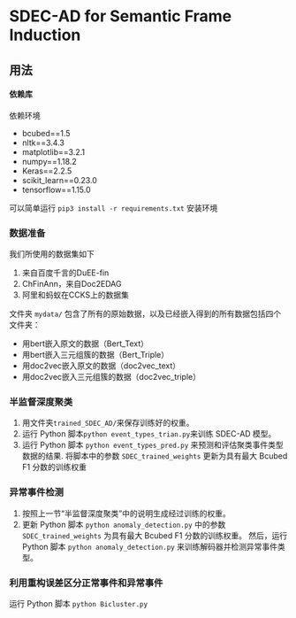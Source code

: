 # SDEC-AD for Semantic Frame Induction

## 用法

#### 依赖库
依赖环境
- bcubed==1.5
- nltk==3.4.3
- matplotlib==3.2.1
- numpy==1.18.2
- Keras==2.2.5
- scikit_learn==0.23.0
- tensorflow==1.15.0

可以简单运行 `pip3 install -r requirements.txt` 安装环境

### 数据准备
我们所使用的数据集如下
1. 来自百度千言的DuEE-fin
2. ChFinAnn，来自Doc2EDAG
3. 阿里和蚂蚁在CCKS上的数据集

文件夹 `mydata/` 包含了所有的原始数据，以及已经嵌入得到的所有数据包括四个文件夹：
- 用bert嵌入原文的数据（Bert_Text）
- 用bert嵌入三元组簇的数据（Bert_Triple）
- 用doc2vec嵌入原文的数据（doc2vec_text）
- 用doc2vec嵌入三元组簇的数据（doc2vec_triple）

### 半监督深度聚类
1. 用文件夹`trained_SDEC_AD/`来保存训练好的权重。
2. 运行 Python 脚本`python event_types_trian.py`来训练 SDEC-AD 模型。
3. 运行 Python 脚本 `python event_types_pred.py` 来预测和评估聚类事件类型数据的结果. 将脚本中的参数 `SDEC_trained_weights` 更新为具有最大 Bcubed F1 分数的训练权重

### 异常事件检测
1. 按照上一节“半监督深度聚类”中的说明生成经过训练的权重。
2. 更新 Python 脚本 `python anomaly_detection.py` 中的参数 `SDEC_trained_weights` 为具有最大 Bcubed F1 分数的训练权重。
 然后，运行 Python 脚本 `python anomaly_detection.py` 来训练解码器并检测异常事件类型。

### 利用重构误差区分正常事件和异常事件
运行 Python 脚本 `python Bicluster.py` 

